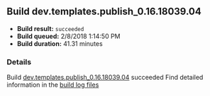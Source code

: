 ## Build dev.templates.publish_0.16.18039.04
- **Build result:** `succeeded`
- **Build queued:** 2/8/2018 1:14:50 PM
- **Build duration:** 41.31 minutes
### Details
Build [dev.templates.publish_0.16.18039.04](https://winappstudio.visualstudio.com/web/build.aspx?pcguid=a4ef43be-68ce-4195-a619-079b4d9834c2&builduri=vstfs%3a%2f%2f%2fBuild%2fBuild%2f24920) succeeded
Find detailed information in the [build log files](https://uwpctdiags.blob.core.windows.net/buildlogs/dev.templates.publish_0.16.18039.04_logs.zip)

